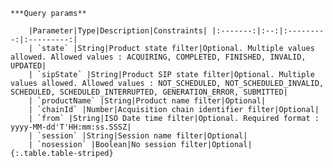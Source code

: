    ***Query params**

        |Parameter|Type|Description|Constraints| |:-------:|:--:|:---------:|:---------:|
        | `state` |String|Product state filter|Optional. Multiple values allowed. Allowed values : ACQUIRING, COMPLETED, FINISHED, INVALID, UPDATED|
        | `sipState` |String|Product SIP state filter|Optional. Multiple values allowed. Allowed values : NOT_SCHEDULED, NOT_SCHEDULED_INVALID, SCHEDULED, SCHEDULED_INTERRUPTED, GENERATION_ERROR, SUBMITTED|
        | `productName` |String|Product name filter|Optional|
        | `chainId` |Number|Acquisition chain identifier filter|Optional|
        | `from` |String|ISO Date time filter|Optional. Required format : yyyy-MM-dd'T'HH:mm:ss.SSSZ|
        | `session` |String|Session name filter|Optional|
        | `nosession` |Boolean|No session filter|Optional|
    {:.table.table-striped}
